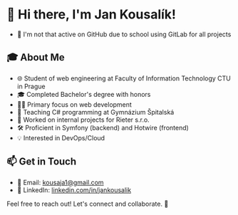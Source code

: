 # 👋 Hi there, I'm Jan Kousalík!
- 🔴 I'm not that active on GitHub due to school using GitLab for all projects

## 🎓 About Me
- 🌐 Student of web engineering at Faculty of Information Technology CTU in Prague
- 🎓 Completed Bachelor's degree with honors
- 👨‍💻 Primary focus on web development
- 💼 Teaching C# programming at Gymnázium Špitalská
- 🔧 Worked on internal projects for Rieter s.r.o.
- 🛠️ Proficient in Symfony (backend) and Hotwire (frontend)
- 💡 Interested in DevOps/Cloud

  
## 📫 Get in Touch
- 📧 Email: kousaja1@gmail.com
- 🔗 LinkedIn: [linkedin.com/in/jankousalik](https://www.linkedin.com/in/jan-kousal%C3%ADk-57092a234/)

Feel free to reach out! Let's connect and collaborate. 🚀
